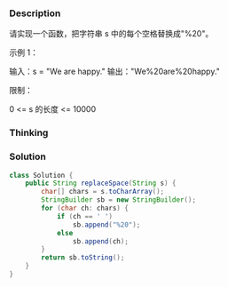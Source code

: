 ### Description

请实现一个函数，把字符串 s 中的每个空格替换成"%20"。

 

示例 1：

输入：s = "We are happy."
输出："We%20are%20happy."


限制：

0 <= s 的长度 <= 10000



### Thinking



### Solution
```java
class Solution {
    public String replaceSpace(String s) {
        char[] chars = s.toCharArray();
        StringBuilder sb = new StringBuilder();
        for (char ch: chars) {
            if (ch == ' ')
                sb.append("%20");
            else 
                sb.append(ch);
        }
        return sb.toString();
    }
}
```